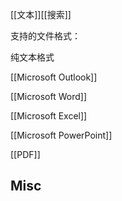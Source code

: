 

[[文本]][[搜索]]


支持的文件格式：

纯文本格式

[[Microsoft Outlook]]

[[Microsoft Word]]

[[Microsoft Excel]]

[[Microsoft PowerPoint]]

[[PDF]]


## Misc


